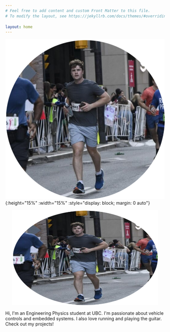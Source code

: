 ```yaml
---
# Feel free to add content and custom Front Matter to this file.
# To modify the layout, see https://jekyllrb.com/docs/themes/#overriding-theme-defaults

layout: home
---
```


![Image](media/marathon.png){:height="15%" :width="15%" :style="display: block; margin: 0 auto"}

<p align="center">
  <img width="460" height="300" src="media/marathon.png">
</p>

Hi, I'm an Engineering Physics student at UBC. I'm passionate about vehicle controls and embedded systems. I also love running and playing the guitar. Check out my projects! 